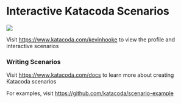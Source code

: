 # Interactive Katacoda Scenarios

[![](http://shields.katacoda.com/katacoda/kevinhooke/count.svg)](https://www.katacoda.com/kevinhooke "Get your profile on Katacoda.com")

Visit https://www.katacoda.com/kevinhooke to view the profile and interactive scenarios

### Writing Scenarios
Visit https://www.katacoda.com/docs to learn more about creating Katacoda scenarios

For examples, visit https://github.com/katacoda/scenario-example
